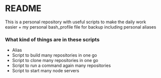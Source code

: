 # README #

This is a personal repository with useful scripts to make the daily work easier + my personal bash_profile file for backup including personal aliases

### What kind of things are in these scripts

* Alias 
* Script to build many repositories in one go
* Script to clone many repositories in one go
* Script to run a command again many repositories
* Script to start many node servers